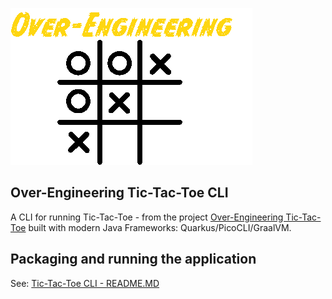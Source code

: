 ![Over-Engineering TicTacToe](oe-tictactoe.png)

Over-Engineering Tic-Tac-Toe CLI
---

A CLI for running Tic-Tac-Toe - from the project [Over-Engineering Tic-Tac-Toe](https://github.com/briancorbinxyz/overengineering-tictactoe) built with modern Java Frameworks: Quarkus/PicoCLI/GraalVM.

## Packaging and running the application

See: [Tic-Tac-Toe CLI - README.MD](tictactoe-cli/README.MD)
